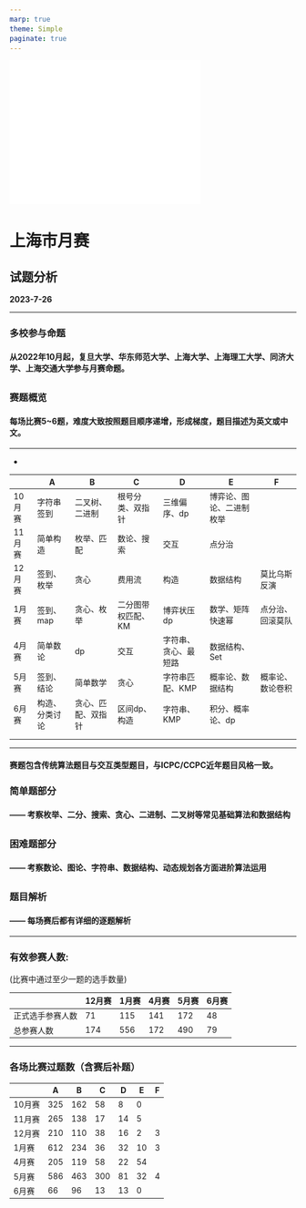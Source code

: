 ```yaml
---
marp: true
theme: Simple
paginate: true
---
```


<style scoped>
    section {
  text-align: center;
    }
</style>

<!--
_backgroundImage: url("./images/bg1.jpg")
_paginate: false 
-->

![img w:400px h:80px](./images/white.png)
# 上海市月赛
## 试题分析


**2023-7-26**


---

<!--_header: 1 命题情况 -->

### 多校参与命题
####  从2022年10月起，复旦大学、华东师范大学、上海大学、上海理工大学、同济大学、上海交通大学参与月赛命题。
##

### 赛题概览
#### 每场比赛5~6题，难度大致按照题目顺序递增，形成梯度，题目描述为英文或中文。


---
<!-- _header: 2 题目类型与知识点 -->

- 

|        | A              | B                  | C                  | D                    | E                        | F                |
| ------ | -------------- | ------------------ | ------------------ | -------------------- | ------------------------ | ---------------- |
| 10月赛 | 字符串签到     | 二叉树、二进制     | 根号分类、双指针   | 三维偏序、dp         | 博弈论、图论、二进制枚举 |                  |
| 11月赛 | 简单构造       | 枚举、匹配         | 数论、搜索         | 交互                 | 点分治                   |                  |
| 12月赛 | 签到、枚举     | 贪心               | 费用流             | 构造                 | 数据结构                 | 莫比乌斯反演     |
| 1月赛  | 签到、map      | 贪心、枚举         | 二分图带权匹配、KM | 博弈状压dp           | 数学、矩阵快速幂         | 点分治、回滚莫队 |
| 4月赛  | 简单数论       | dp                 | 交互               | 字符串、贪心、最短路 | 数据结构、Set            |                  |
| 5月赛  | 签到、结论     | 简单数学           | 贪心               | 字符串匹配、KMP      | 概率论、数据结构         | 概率论、数论卷积 |
| 6月赛  | 构造、分类讨论 | 贪心、匹配、双指针 | 区间dp、构造       | 字符串、KMP          | 积分、概率论、dp         |                  |
|        |                |                    |                    |                      |                          |                  |
|        |                |                    |                    |                      |                          |                  |



---
<!-- _header: 2 题目类型与知识点 -->

#### 赛题包含传统算法题目与交互类型题目，与ICPC/CCPC近年题目风格一致。 
### 
###

### 简单题部分
####  —— 考察枚举、二分、搜索、贪心、二进制、二叉树等常见基础算法和数据结构

##

### 困难题部分
#### —— 考察数论、图论、字符串、数据结构、动态规划各方面进阶算法运用

##
### 题目解析

#### —— 每场赛后都有详细的逐题解析

---
<!--_header: 3 参赛情况 -->

### 有效参赛人数:
(比赛中通过至少一题的选手数量)

|                  | 12月赛 | 1月赛 | 4月赛 | 5月赛 | 6月赛 |
| ---------------- | ------ | ----- | ----- | ----- | ----- |
| 正式选手参赛人数 | 71     | 115   | 141   | 172   | 48    |
| 总参赛人数       | 174    | 556   | 172   | 490   | 79    |



---

<!--_header: 3 参赛情况 -->

### 各场比赛过题数（含赛后补题）

|        | A    | B    | C    | D    | E    | F    |
| ------ | ---- | ---- | ---- | ---- | ---- | ---- |
| 10月赛 | 325  | 162  | 58   | 8    | 0    |      |
| 11月赛 | 265  | 138  | 17   | 14   | 5    |      |
| 12月赛 | 210  | 110  | 38   | 16   | 2    | 3    |
| 1月赛  | 612  | 234  | 36   | 32   | 10   | 3    |
| 4月赛  | 205  | 119  | 58   | 22   | 54   |      |
| 5月赛  | 586  | 463  | 300  | 81   | 32   | 4    |
| 6月赛  | 66   | 96   | 13   | 13   | 0    |      |


